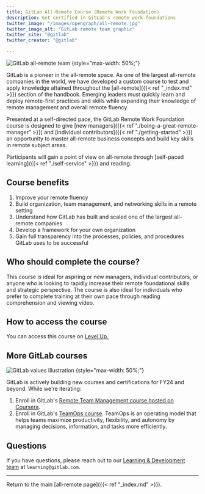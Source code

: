 ```yaml
---
title: GitLab All-Remote Course (Remote Work Foundation)
description: Get certified in GitLab's remote work foundations
twitter_image: "/images/opengraph/all-remote.jpg"
twitter_image_alt: "GitLab remote team graphic"
twitter_site: "@gitlab"
twitter_creator: "@gitlab"

---
```


![GitLab all-remote team](/images/all-remote/GitLab-All-Remote-Zoom-Team-Tanuki.jpg)
{style="max-width: 50%;"}

GitLab is a pioneer in the all-remote space. As one of the largest all-remote companies in the world, we have developed a custom course to test and apply knowledge attained throughout the [all-remote]({{< ref "_index.md" >}}) section of the handbook. Emerging leaders must quickly learn and deploy remote-first practices and skills while expanding their knowledge of remote management and overall remote fluency.

Presented at a self-directed pace, the GitLab Remote Work Foundation course is designed to give [new managers]({{< ref "./being-a-great-remote-manager" >}}) and [individual contributors]({{< ref "./getting-started" >}}) an opportunity to master all-remote business concepts and build key skills in remote subject areas.

Participants will gain a point of view on all-remote through [self-paced learning]({{< ref "./self-service" >}}) and reading.

## Course benefits

1. Improve your remote fluency
1. Build organization, team management, and networking skills in a remote setting
1. Understand how GitLab has built and scaled one of the largest all-remote companies
1. Develop a framework for your own organization
1. Gain full transparency into the processes, policies, and procedures GitLab uses to be successful

## Who should complete the course?

This course is ideal for aspiring or new managers, individual contributors, or anyone who is looking to rapidly increase their remote foundational skills and strategic perspective. The course is also ideal for individuals who prefer to complete training at their own pace through reading comprehension and viewing video.

## How to access the course

You can access this course on [Level Up.](https://levelup.gitlab.com/courses/remote-foundations)

## More GitLab courses

![GitLab values illustration](/images/all-remote/gitlab-values-tanukis.jpg)
{style="max-width: 50%;"}

GitLab is actively building new courses and certifications for FY24 and beyond. While we're iterating:

1. Enroll in GitLab's [Remote Team Management course hosted on Coursera](https://www.coursera.org/learn/remote-team-management).
1. Enroll in GitLab's [TeamOps course](https://levelup.gitlab.com/learn/course/teamops). TeamOps is an operating model that helps teams maximize productivity, flexibility, and autonomy by managing decisions, information, and tasks more efficiently.

## Questions

If you have questions, please reach out to our [Learning & Development team](/handbook/people-group/learning-and-development) at `learning@gitlab.com`.

----

Return to the main [all-remote page]({{< ref "_index.md" >}}).

